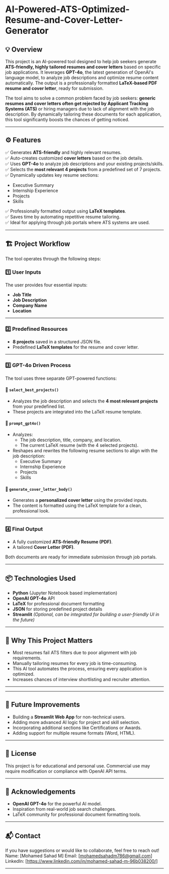 # AI-Powered-ATS-Optimized-Resume-and-Cover-Letter-Generator

## 💡 Overview

This project is an AI-powered tool designed to help job seekers generate **ATS-friendly, highly tailored resumes and cover letters** based on specific job applications. It leverages **GPT-4o**, the latest generation of OpenAI's language model, to analyze job descriptions and optimize resume content automatically. The output is a professionally formatted **LaTeX-based PDF resume and cover letter**, ready for submission.

The tool aims to solve a common problem faced by job seekers: **generic resumes and cover letters often get rejected by Applicant Tracking Systems (ATS)** or hiring managers due to lack of alignment with the job description. By dynamically tailoring these documents for each application, this tool significantly boosts the chances of getting noticed.

---

## ⚙️ Features

✅ Generates **ATS-friendly** and highly relevant resumes.  
✅ Auto-creates customized **cover letters** based on the job details.  
✅ Uses **GPT-4o** to analyze job descriptions and your existing projects/skills.  
✅ Selects the **most relevant 4 projects** from a predefined set of 7 projects.  
✅ Dynamically updates key resume sections:
- Executive Summary  
- Internship Experience  
- Projects  
- Skills  

✅ Professionally formatted output using **LaTeX templates**.  
✅ Saves time by automating repetitive resume tailoring.  
✅ Ideal for applying through job portals where ATS systems are used.  

---

## 🏗️ Project Workflow

The tool operates through the following steps:

### 1️⃣ **User Inputs**
The user provides four essential inputs:
- **Job Title**
- **Job Description**
- **Company Name**
- **Location**

---

### 2️⃣ **Predefined Resources**
- **8 projects** saved in a structured JSON file.
- Predefined **LaTeX templates** for the resume and cover letter.

---

### 3️⃣ **GPT-4o Driven Process**

The tool uses three separate GPT-powered functions:

#### 🔹 `select_best_projects()`
- Analyzes the job description and selects the **4 most relevant projects** from your predefined list.
- These projects are integrated into the LaTeX resume template.

#### 🔹 `prompt_gpt4o()`
- Analyzes:
  - The job description, title, company, and location.
  - The current LaTeX resume (with the 4 selected projects).
- Reshapes and rewrites the following resume sections to align with the job description:
  - Executive Summary  
  - Internship Experience  
  - Projects  
  - Skills  

#### 🔹 `generate_cover_letter_body()`
- Generates a **personalized cover letter** using the provided inputs.
- The content is formatted using the LaTeX template for a clean, professional look.

---

### 4️⃣ **Final Output**
- A fully customized **ATS-friendly Resume (PDF)**.  
- A tailored **Cover Letter (PDF)**.  

Both documents are ready for immediate submission through job portals.

---

## 📦 Technologies Used

- **Python** (Jupyter Notebook based implementation)  
- **OpenAI GPT-4o** API  
- **LaTeX** for professional document formatting  
- **JSON** for storing predefined project details  
- **Streamlit** *(Optional, can be integrated for building a user-friendly UI in the future)*  

---

## 🎯 Why This Project Matters

- Most resumes fail ATS filters due to poor alignment with job requirements.  
- Manually tailoring resumes for every job is time-consuming.  
- This AI tool automates the process, ensuring every application is optimized.  
- Increases chances of interview shortlisting and recruiter attention.  

---


---

## 🚀 Future Improvements

- Building a **Streamlit Web App** for non-technical users.  
- Adding more advanced AI logic for project and skill selection.  
- Incorporating additional sections like Certifications or Awards.  
- Adding support for multiple resume formats (Word, HTML).  

---

## 📄 License

This project is for educational and personal use. Commercial use may require modification or compliance with OpenAI API terms.

---

## 🤝 Acknowledgements

- **OpenAI GPT-4o** for the powerful AI model.  
- Inspiration from real-world job search challenges.  
- LaTeX community for professional document formatting tools.  

---

## 📬 Contact

If you have suggestions or would like to collaborate, feel free to reach out!
Name: [Mohamed Sahad M]
Email: [mohamedsahadm786@gmail.com]
LinkedIn: [https://www.linkedin.com/in/mohamed-sahad-m-96b038200/]



---




